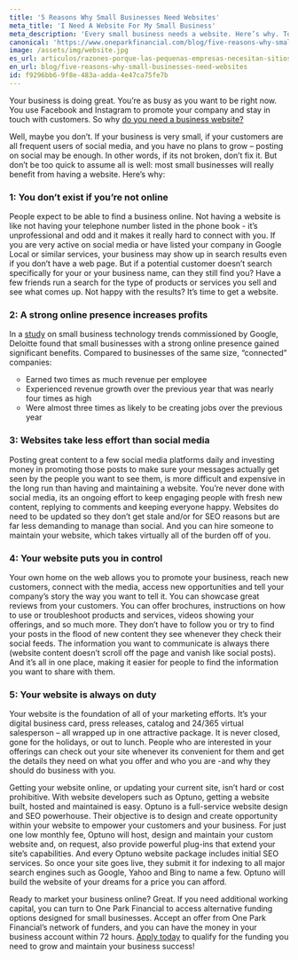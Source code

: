 ```yaml
---
title: '5 Reasons Why Small Businesses Need Websites'
meta_title: 'I Need A Website For My Small Business'
meta_description: 'Every small business needs a website. Here’s why. To pay for your website, try quick alternative funding with One Park Financial.'
canonical: 'https://www.oneparkfinancial.com/blog/five-reasons-why-small-businesses-need-websites'
image: /assets/img/website.jpg
es_url: articulos/razones-porque-las-pequenas-empresas-necesitan-sitios-web
en_url: blog/five-reasons-why-small-businesses-need-websites
id: f9296bb6-9f8e-483a-adda-4e47ca75fe7b
---
```

Your business is doing great. You’re as busy as you want to be right now. You use Facebook and Instagram to promote your company and stay in touch with customers. So why [do you need a business website?]( https://cf.optuno.com/opt15-opf?utm_source=partner&utm_medium=opf&utm_campaign=oneparkfinancial&utm_content=fivereasonswhyyouneedawebsite) 

Well, maybe you don’t. If your business is very small, if your customers are all frequent users of social media, and you have no plans to grow – posting on social may be enough. In other words, if its not broken, don’t fix it. But don’t be too quick to assume all is well:  most small businesses will really benefit from having a website. Here’s why:

### 1: You don’t exist if you’re not online
People expect to be able to find a business online. Not having a website is like not having your telephone number listed in the phone book - it’s unprofessional and odd and it makes it really hard to connect with you. If you are very active on social media or have listed your company in Google Local or similar services, your business may show up in search results even if you don’t have a web page. But if a potential customer doesn’t search specifically for your or your business name, can they still find you? Have a few friends run a search for the type of products or services you sell and see what comes up. Not happy with the results? It’s time to get a website.

### 2: A strong online presence increases profits
In a [study]( https://www2.deloitte.com/us/en/pages/technology-media-and-telecommunications/articles/connected-small-businesses.html) on small business technology trends commissioned by Google, Deloitte found that small businesses with a strong online presence gained significant benefits. Compared to businesses of the same size, “connected” companies: 

<ul style="list-style:circle;padding-left:30px;">
  <li>Earned two times as much revenue per employee</li>
  <li>Experienced revenue growth over the previous year that was nearly four times as high</li>
  <li>Were almost three times as likely to be creating jobs over the previous year</li>
</ul>  


 
### 3: Websites take less effort than social media
Posting great content to a few social media platforms daily and investing money in promoting those posts to make sure your messages actually get seen by the people you want to see them, is more difficult and expensive in the long run than having and maintaining a website. You’re never done with social media, its an ongoing effort to keep engaging people with fresh new content, replying to comments and keeping everyone happy. Websites do need to be updated so they don’t get stale and/or for SEO reasons but are far less demanding to manage than social. And you can hire someone to maintain your website, which takes virtually all of the burden off of you.

### 4: Your website puts you in control
Your own home on the web allows you to promote your business, reach new customers, connect with the media, access new opportunities and tell your company’s story the way you want to tell it. You can showcase great reviews from your customers. You can offer brochures, instructions on how to use or troubleshoot products and services, videos showing your offerings, and so much more. They don’t have to follow you or try to find your posts in the flood of new content they see whenever they check their social feeds. The information you want to communicate is always there (website content doesn’t scroll off the page and vanish like social posts). And it’s all in one place, making it easier for people to find the information you want to share with them.

### 5: Your website is always on duty
Your website is the foundation of all of your marketing efforts. It’s your digital business card, press releases, catalog and 24/365 virtual salesperson – all wrapped up in one attractive package. It is never closed, gone for the holidays, or out to lunch. People who are interested in your offerings can check out your site whenever its convenient for them and get the details they need on what you offer and who you are -and why they should do business with you. 

Getting your website online, or updating your current site, isn’t hard or cost prohibitive. With website developers such as Optuno, getting a website built, hosted and maintained is easy. Optuno is a full-service website design and SEO powerhouse. Their objective is to design and create opportunity within your website to empower your customers and your business.  For just one low monthly fee, Optuno will host, design and maintain your custom website and, on request, also provide powerful plug-ins that extend your site’s capabilities. And every Optuno website package includes initial SEO services. So once your site goes live, they submit it for indexing to all major search engines such as Google, Yahoo and Bing to name a few.  Optuno will build the website of your dreams for a price you can afford. 

Ready to market your business online? Great. If you need additional working capital, you can turn to One Park Financial to access alternative funding options designed for small businesses. Accept an offer from One Park Financial’s network of funders, and you can have the money  in your business account within 72 hours. [Apply today]( https://www.oneparkfinancial.com/pre-qualification) to qualify for the funding you need to grow and maintain your business success!